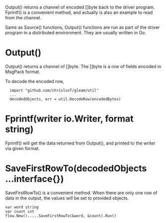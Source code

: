 Output() returns a channel of encoded []byte back to the driver program.
Fprintf() is a convenient method, and actually is also an example to read from the channel.

Same as Source() functions, Output() functions are run as part of the driver program in a distributed environment. They are usually written in Go.

# Output()
Output() returns a channel of []byte. The []byte is a row of fields encoded in MsgPack format.

To decode the encoded row,
```
  import "github.com/chrislusf/gleam/util"
  ...
  decodedObjects, err = util.DecodeRow(encodedBytes)
```

# Fprintf(writer io.Writer, format string)

Fprintf() will get the data returned from Output(), and printed to the writer via given format.

# SaveFirstRowTo(decodedObjects ...interface{})
SaveFirstRowTo() is a convenient method. When there are only one row of data in the output, the values will be set to provided objects.
```
var word string
var count int
flow.New().....SaveFirstRowTo(&word, &count).Run()
```